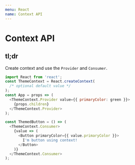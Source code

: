 ```yaml
---
menu: React
name: Context API
---
```


# Context API

## tl;dr

Create context and use the `Provider` and `Consumer`.

```javascript
import React from 'react';
const ThemeContext = React.createContext(
  /* optional default value */
);
const App = props => (
  <ThemeContext.Provider value={{ primaryColor: green }}>
    {props.children}
  </ThemeContext.Provider>
);

const ThemedButton = () => (
  <ThemeContext.Consumer>
    {value => (
      <Button primaryColor={{ value.primaryColor }}>
        I'm button using context!
      </Button>
    )}
  </ThemeContext.Consumer>
);
```
